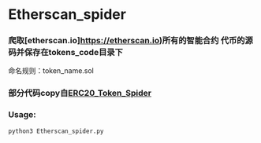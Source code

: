 # Etherscan_spider
### 爬取[etherscan.io]https://etherscan.io)所有的智能合约 代币的源码并保存在tokens_code目录下  
命名规则：token_name.sol  
### 部分代码copy自[ERC20_Token_Spider](https://github.com/UUUUnotfound/ERC20_Token_Spider)  
### Usage:
`python3 Etherscan_spider.py`  
